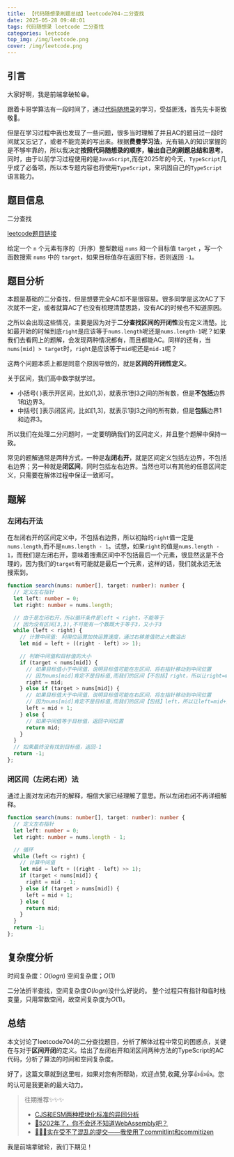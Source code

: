 ```yaml
---
title: 【代码随想录刷题总结】leetcode704-二分查找
date: 2025-05-28 09:48:01
tags: 代码随想录 leetcode 二分查找
categories: leetcode
top_img: /img/leetcode.png
cover: /img/leetcode.png
---
```


## 引言

大家好啊，我是前端拿破轮😁。

跟着卡哥学算法有一段时间了，通过[代码随想录](https://programmercarl.com/)的学习，受益匪浅，首先先卡哥致敬🫡。

但是在学习过程中我也发现了一些问题，很多当时理解了并且AC的题目过一段时间就又忘记了，或者不能完美的写出来。根据**费曼学习法**，光有输入的知识掌握的是不够牢靠的，所以我决定**按照代码随想录的顺序，输出自己的刷题总结和思考**。同时，由于以前学习过程使用的是`JavaScript`,而在2025年的今天，`TypeScript`几乎成了必备项，所以本专题内容也将使用`TypeScript`，来巩固自己的`TypeScript`语言能力。

## 题目信息

二分查找

[leetcode题目链接](https://leetcode.cn/problems/binary-search/)

给定一个 `n` 个元素有序的（升序）整型数组 `nums` 和一个目标值 `target`  ，写一个函数搜索 `nums` 中的 `target`，如果目标值存在返回下标，否则返回 `-1`。

## 题目分析

本题是基础的二分查找，但是想要完全AC却不是很容易。很多同学是这次AC了下次就不一定，或者就算AC了也没有梳理清楚思路，没有AC的时候也不知道原因。

之所以会出现这些情况，主要是因为对于**二分查找区间的开闭性**没有定义清楚。比如最开始的时候到底`right`是应该等于`nums.length`呢还是`nums.length-1`呢？如果我们去看网上的题解，会发现两种情况都有，而且都能AC。同样的还有，当`nums[mid] > target`时，`right`是应该等于`mid`呢还是`mid-1`呢？

这两个问题本质上都是同意个原因导致的，就是**区间的开闭性定义**。

关于区间，我们高中数学就学过。
- 小括号( )表示开区间，比如(1,3)，就表示1到3之间的所有数，但是**不包括**边界1和边界3。
- 中括号[ ]表示闭区间，比如[1,3]，就表示1到3之间的所有数，但是**包括**边界1和边界3。

所以我们在处理二分问题时，一定要明确我们的区间定义，并且整个题解中保持一致。

常见的题解通常是两种方式，一种是**左闭右开**，就是区间定义包括左边界，不包括右边界；另一种就是**闭区间**，同时包括左右边界。当然也可以有其他的任意区间定义，只需要在解体过程中保证一致即可。

## 题解

### 左闭右开法

在左闭右开的区间定义中，不包括右边界，所以初始的`right`值一定是`nums.length`,而不是`nums.length - 1`。试想，如果`right`的值是`nums.length - 1`，而我们是左闭右开，意味着搜素区间中不包括最后一个元素，很显然这是不合理的，因为我们的`target`有可能就是最后一个元素，这样的话，我们就永远无法搜索到。

```ts
function search(nums: number[], target: number): number {
  // 定义左右指针
  let left: number = 0;
  let right: number = nums.length;

  // 由于是左闭右开，所以循环条件是left < right，不能等于
  // 因为没有区间[3,3),不可能有一个数既大于等于3，又小于3
  while (left < right) {
    // 计算中间值: 利用位运算加快运算速度，通过右移差值防止大数溢出
    let mid = left + ((right - left) >> 1);

    // 判断中间值和目标值的大小
    if (target < nums[mid]) {
      // 如果目标值小于中间值，说明目标值可能在左区间，将右指针移动到中间位置
      // 因为nums[mid]肯定不是目标值,而我们的区间【不包括】right，所以让right=mid即可
      right = mid;
    } else if (target > nums[mid]) {
      // 如果目标值大于中间值，说明目标值可能在右区间，将左指针移动到中间位置
      // 因为nums[mid]肯定不是目标值,而我们的区间【包括】left，所以让left=mid+1即可
      left = mid + 1;
    } else {
      // 如果中间值等于目标值，返回中间位置
      return mid;
    }
  }
  // 如果最终没有找到目标值，返回-1
  return -1;
};
```

### 闭区间（左闭右闭）法

通过上面对左闭右开的解释，相信大家已经理解了意思。所以左闭右闭不再详细解释。

```ts
function search(nums: number[], target: number): number {
  // 定义左右指针
  let left: number = 0;
  let right: number = nums.length - 1;

  // 循环
  while (left <= right) {
    // 计算中间值
    let mid = left + ((right - left) >> 1);
    if (target < nums[mid]) {
      right = mid - 1;
    } else if (target > nums[mid]) {
      left = mid + 1;
    } else {
      return mid;
    }
  }
  return -1;
};
```

## 复杂度分析

时间复杂度：$O(logn)$
空间复杂度；$O(1)$

二分法折半查找，空间复杂度$O(logn)$没什么好说的。
整个过程只有指针和临时栈变量，只用常数空间，故空间复杂度为$O(1)$。

## 总结

本文讨论了leetcode704的二分查找题目，分析了解体过程中常见的困惑点，关键在与对于**区间开闭**的定义。给出了左闭右开和闭区间两种方法的TypeScript的AC代码，分析了算法的时间和空间复杂度。

好了，这篇文章就到这里啦，如果对您有所帮助，欢迎点赞,收藏,分享👍👍👍。您的认可是我更新的最大动力。

> 往期推荐✨✨✨
> - [CJS和ESM两种模块化标准的异同分析](https://juejin.cn/post/7473814041867780130)
> - [🤔5202年了，你不会还不知道WebAssembly吧？](https://juejin.cn/post/7498988293209784374)
> - [🚀🚀🚀实在受不了混乱的提交——我使用了commitlint和commitizen](https://juejin.cn/post/7508919522905522226)

我是前端拿破轮，我们下期见！

